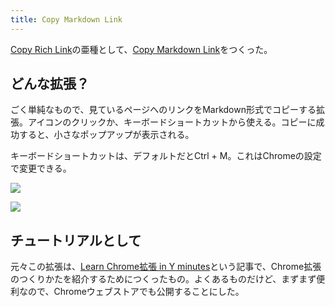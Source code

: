 ```yaml
---
title: Copy Markdown Link
---
```

[Copy Rich Link](https://chrome.google.com/webstore/detail/copy-rich-link/hikiamlgpdcabppakpmemaofmkgknpea)の亜種として、[Copy Markdown Link](https://chrome.google.com/webstore/detail/copy-markdown-link/gkceaaphhbeanfciglgpffnncfpipjpa)をつくった。

どんな拡張？
------

ごく単純なもので、見ているページへのリンクをMarkdown形式でコピーする拡張。アイコンのクリックか、キーボードショートカットから使える。コピーに成功すると、小さなポップアップが表示される。

キーボードショートカットは、デフォルトだとCtrl + M。これはChromeの設定で変更できる。

![](https://lh3.googleusercontent.com/lyT2dOj8hSd77sSQJFMXZAfJ5t5MCE1Ehs5VoJCc9Wj8_fhJIpbWOjfxMtupUpzvlIPkiZH6UCBTOVsW2fWFwbGqpAU6wPsjJ0kyuIWtKWtuZZUH9FHazhVi9wVc5fDkQz7RXQG9o0t1oJ_gk1gziL_4hnTi4pGSelUQgzz7D3IcZxIOTXScQBmQecty)

![](https://lh6.googleusercontent.com/SCjbzpzq3jMH32CWWXvNYkmGkjCEftMzuMrhaBbi0g7Ww0pWuehWz2PoemhMKp6ifbPOev1vOoDnoqlhzZjcp9NtAfOF7g1EZ2hTE3bCJfTbdtH0rfILALVlm4nRDyDw2AZGyLqen8vRspkV6IFEWo22xqfxA1xhzqI6efs84SRguOpKE8N_5JmNDSlE)

チュートリアルとして
----------

元々この拡張は、[Learn Chrome拡張 in Y minutes](https://r7kamura.com/articles/2022-05-18-learn-chrome-extention-in-y-minutes)という記事で、Chrome拡張のつくりかたを紹介するためにつくったもの。よくあるものだけど、まずまず便利なので、Chromeウェブストアでも公開することにした。
